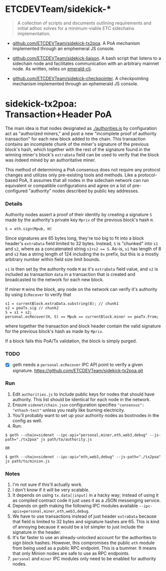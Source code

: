 # ETCDEVTeam/sidekick-*

> A collection of scripts and documents outlining requirements and initial adhoc solves for a minimum-viable ETC sidechains implementation.

- [github.com/ETCDEVTeam/sidekick-tx2poa](http://github.com/ETCDEVTeam/sidekick-tx2poa). A PoA mechanism implemented through an emphemeral JS console.

- [github.com/ETCDEVTeam/sidekick-liaison](http://github.com/ETCDEVTeam/sidekick-liaison). A bash script that listens to a sidechain node and facilitates communication with an arbitrary mainnet node. As written, relies on [emerald-cli](https://github.com/ETCDEVTeam/emerald-cli).

- [github.com/ETCDEVTeam/sidekick-checkpointer](http://github.com/ETCDEVTeam/sidekick-checkpointer). A checkpointing mechanism implemented through an ephemerald JS console.

# sidekick-tx2poa: Transaction+Header PoA

The main idea is that nodes designated as [./authorities.js](./authorities.js) by configuration act as "authorized miners," and post a new "incomplete proof of authority transaction" for each new block added to the chain. This transaction contains an incomplete chunk of the miner's signature of the previous block's hash, which together with the rest of the signature found in the winning miner's block's `extraData` field can be used to verify that the block was indeed mined by an authoritative miner.

This method of determining a PoA consensus does not require any protocol changes and utilizes only pre-existing tools and methods. Like a protocol-based PoA, it assumes that all nodes in the sidechain network can run equivalent or compatible configurations and agree on a list of pre-configured "authority" nodes described by public key addresses.

### Details

Authority nodes assert a proof of their identity by creating a signature `S` made by the authority's private key `Mpriv` of the previous block's hash `H`.

```
S = eth.sign(Mpub, H)
```

Since signatures are 65 bytes long, they're too big to fit into a block header's `extraData` field limited to 32 bytes. Instead, `S` is "chunked" into `s1` and `s2`, where as a concatenated string `s1+s2 == S`. As-is, `s1` has length of 8 and `s2` has a string length of 124 including the `0x` prefix, but this is a mostly arbitrary number within field size limit bounds.

`s1` is then set by the authority node `M` as it's `extraData` field value, and `s2` is included as transaction `data` in a transaction that is created and broadcasted to the network for each new block.

If miner `M` wins the block, any node on the network can verify it's authority by using `EcRecover` to verify that

```
s1 = currentBlock.extraData.substring(8); // chunk1
s2 = poaTx.sig // chunk2
S = s1 + s2;
personal.ecRecover(H, S) == Mpub == currentBlock.miner == poaTx.From;
```

where together the transaction and block header contain the valid signature for the previous block's hash as made by `Mpriv`.

If a block fails this PoA/Tx validation, the block is simply purged.

### TODO
- [x] geth needs a `personal.ecRecover` IPC API point to verify a given signature. https://github.com/ETCDEVTeam/sidekick-tx2poa.git

### Run

1. Edit `authorities.js` to include public keys for nodes that should have authority. This list should be identical for each node in the network.
2. Ensure `sidenet/chain.json` configuration specifies `"consensus": "ethash-test"` unless you really like burning electricity.
3. You'll probably want to set up your authority nodes as bootnodes in the config as well.
4. Run:
```
$ geth --chain=sidenet --ipc-api="personal,miner,eth,web3,debug" --js-path="./tx2poa" js path/to/authority.js

OR

$ geth --chain=sidenet --ipc-api="eth,web3,debug" --js-path="./tx2poa" js path/to/minion.js
```

### Notes

1. I'm not sure if this'll actually work.
2. I don't know if it will be very scalable.
3. It depends on using `tx.data[|input]` in a hacky way; instead of using it as compiled contract code it just uses it as a JSON messenging service.
4. Depends on geth making the following IPC modules available `--ipc-apis=personal,miner,eth,web3,debug`.
5. We have to use transactions instead of just header `extraData` because that field is limited to 32 bytes and signature hashes are 65. This is kind of annoying because it would be a lot simpler to just include the signature in the header.
6. It's far faster to use an already-unlocked account for the authorities to sign block hashes. However, this compromises the public `eth` module from being used as a public RPC endpoint. This is a bummer. It means that only Minion nodes are safe to use as RPC endpoints.
7. `personal` and `miner` IPC modules only need to be enabled for authority nodes.
